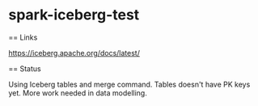 # spark-iceberg-test

== Links

https://iceberg.apache.org/docs/latest/

== Status

Using Iceberg tables and merge command. Tables doesn't have PK keys yet. More work needed in data modelling.
